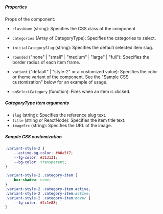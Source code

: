 ##### Properties

Props of the component:

- `className` (string): Specifies the CSS class of the component.
- `categories` (Array of CategoryType): Specifies the categories to select.
- `initialCategorySlug` (string): Specifies the default selected item slug.
- `rounded` ("none" | "small" | "medium" | "large" | "full"): Specifies the border radius of each item frame.
- `variant` ("default" | "style-2" or a customized value): Specifies the color or theme variant of the component. See the "Sample CSS customization" below for an example of usage.

- `onSelectCategory` (function): Fires when an item is clicked.

##### CategoryType item arguments

- `slug` (string): Specifies the reference slug text.
- `title` (string or ReactNode): Specifies the item title text.
- `imageSrc` (string): Specifies the URL of the image.

##### Sample CSS customization

```css
.variant-style-2 {
    --active-bg-color: #b0a5f7;
    --fg-color: #313131;
    --bg-color: transparent;
}

.variant-style-2 .category-item {
    box-shadow: none;
}
.variant-style-2 .category-item.active,
.variant-style-2 .category-item:active,
.variant-style-2 .category-item:hover {
    --fg-color: #2c1e88;
}
```
